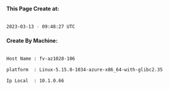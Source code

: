 
   
#### This Page Create at:

```bash

2023-03-13 - 09:48:27 UTC

```

#### Create By Machine:

```bash

Host Name : fv-az1028-106

platform  : Linux-5.15.0-1034-azure-x86_64-with-glibc2.35

Ip Local  : 10.1.0.66

```

